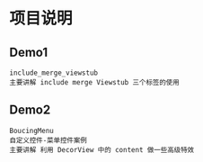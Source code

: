 # 项目说明 #
## Demo1 ##
	include_merge_viewstub
	主要讲解 include merge Viewstub 三个标签的使用

## Demo2 ##
	BoucingMenu
	自定义控件-菜单控件案例
	主要讲解 利用 DecorView 中的 content 做一些高级特效
